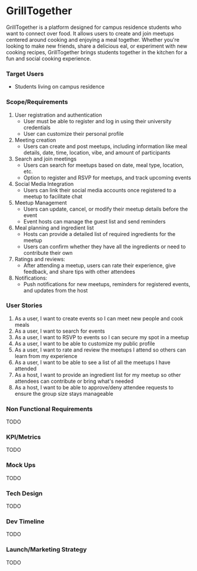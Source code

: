 # GrillTogether

GrillTogether is a platform designed for campus residence students who want to connect over food. 
It allows users to create and join meetups centered around cooking and enjoying a meal together. 
Whether you're looking to make new friends, share a delicious eal, or experiment with new cooking
recipes, GrillTogether brings students together in the kitchen for a fun and social cooking 
experience.

### Target Users
- Students living on campus residence

### Scope/Requirements
1. User registration and authentication
   - User must be able to register and log in using their university credentials
   - User can customize their personal profile 
2. Meeting creation
   - Users can create and post meetups, including information like meal details, date, time, location, vibe, and amount of participants
3. Search and join meetings
   - Users can search for meetups based on date, meal type, location, etc.
   - Option to register and RSVP for meetups, and track upcoming events
4. Social Media Integration
   - Users can link their social media accounts once registered to a meetup to facilitate chat
5. Meetup Management
   - Users can update, cancel, or modify their meetup details before the event
   - Event hosts can manage the guest list and send reminders
6. Meal planning and ingredient list
   - Hosts can provide a detailed list of required ingredients for the meetup
   - Users can confirm whether they have all the ingredients or need to contribute their own
7. Ratings and reviews:
   - After attending a meetup, users can rate their experience, give feedback, and share tips with other attendees
8. Notifications:
   - Push notifications for new meetups, reminders for registered events, and updates from the host

### User Stories
1. As a user, I want to create events so I can meet new people and cook meals
2. As a user, I want to search for events
3. As a user, I want to RSVP to events so I can secure my spot in a meetup 
4. As a user, I want to be able to customize my public profile
5. As a user, I want to rate and review the meetups I attend so others can learn from my experience
6. As a user, I want to be able to see a list of all the meetups I have attended
7. As a host, I want to provide an ingredient list for my meetup so other attendees can contribute or bring what's needed
8. As a host, I want to be able to approve/deny attendee requests to ensure the group size stays manageable

### Non Functional Requirements
TODO

### KPI/Metrics
TODO

### Mock Ups
TODO

### Tech Design
TODO

### Dev Timeline
TODO

### Launch/Marketing Strategy
TODO